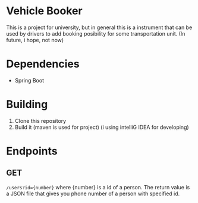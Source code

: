 # Vehicle Booker
This is a project for university, but in general this is a instrument that can be used by drivers to add booking posibility for some transportation unit. (In future, i hope, not now)

# Dependencies
- Spring Boot

# Building
1. Clone this repository
2. Build it (maven is used for project) (i using intelliG IDEA for developing)

# Endpoints
## GET
`/users?id={number}`
where {number} is a id of a person.
The return value is a JSON file that gives you phone number of a person with specified id.
